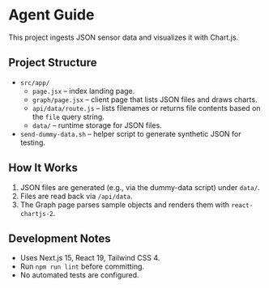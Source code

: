 # Agent Guide

This project ingests JSON sensor data and visualizes it with Chart.js.

## Project Structure
- `src/app/`
  - `page.jsx` – index landing page.
  - `graph/page.jsx` – client page that lists JSON files and draws charts.
  - `api/data/route.js` – lists filenames or returns file contents based on the `file` query string.
  - `data/` – runtime storage for JSON files.
- `send-dummy-data.sh` – helper script to generate synthetic JSON for testing.

## How It Works
1. JSON files are generated (e.g., via the dummy-data script) under `data/`.
2. Files are read back via `/api/data`.
3. The Graph page parses sample objects and renders them with `react-chartjs-2`.

## Development Notes
- Uses Next.js 15, React 19, Tailwind CSS 4.
- Run `npm run lint` before committing.
- No automated tests are configured.
